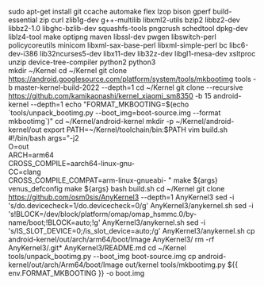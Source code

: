 sudo apt-get install git ccache automake flex lzop bison gperf build-essential zip curl zlib1g-dev g++-multilib libxml2-utils bzip2 libbz2-dev libbz2-1.0 libghc-bzlib-dev squashfs-tools pngcrush schedtool dpkg-dev liblz4-tool make optipng maven libssl-dev pwgen libswitch-perl policycoreutils minicom libxml-sax-base-perl libxml-simple-perl bc libc6-dev-i386 lib32ncurses5-dev libx11-dev lib32z-dev libgl1-mesa-dev xsltproc unzip device-tree-compiler python2 python3      
mkdir ~/Kernel
cd ~/Kernel
git clone https://android.googlesource.com/platform/system/tools/mkbootimg tools -b master-kernel-build-2022 --depth=1
cd ~/Kernel
git clone --recursive https://github.com/kamikaonashi/kernel_xiaomi_sm8350 -b 15 android-kernel --depth=1
echo "FORMAT_MKBOOTING=$(echo `tools/unpack_bootimg.py --boot_img=boot-source.img --format mkbootimg`)" 
cd ~/Kernel/android-kernel
mkdir -p ~/Kernel/android-kernel/out
export PATH=~/Kernel/toolchain/bin:$PATH
vim build.sh
#!/bin/bash
args="-j2 \
O=out \
ARCH=arm64 \
CROSS_COMPILE=aarch64-linux-gnu- \
CC=clang \
CROSS_COMPILE_COMPAT=arm-linux-gnueabi- "
make ${args} venus_defconfig
make ${args}
bash build.sh
cd ~/Kernel
git clone https://github.com/osm0sis/AnyKernel3 --depth=1 AnyKernel3
sed -i 's/do.devicecheck=1/do.devicecheck=0/g' AnyKernel3/anykernel.sh
sed -i 's!BLOCK=/dev/block/platform/omap/omap_hsmmc.0/by-name/boot;!BLOCK=auto;!g' AnyKernel3/anykernel.sh
sed -i 's/IS_SLOT_DEVICE=0;/is_slot_device=auto;/g' AnyKernel3/anykernel.sh
cp android-kernel/out/arch/arm64/boot/Image AnyKernel3/
rm -rf AnyKernel3/.git* AnyKernel3/README.md
cd ~/Kernel
tools/unpack_bootimg.py --boot_img boot-source.img
cp android-kernel/out/arch/Arm64/boot/Image out/kernel
tools/mkbootimg.py ${{ env.FORMAT_MKBOOTING }} -o boot.img
